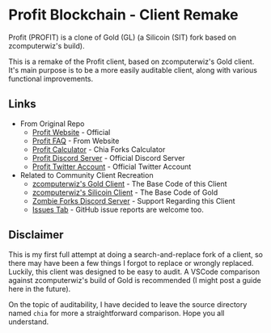 # Profit Blockchain - Client Remake

Profit (PROFIT) is a clone of Gold (GL) (a Silicoin (SIT) fork based on zcomputerwiz's build).

This is a remake of the Profit client, based on zcomputerwiz's Gold client. It's main purpose is to be a more easily auditable client, along with various functional improvements.

## Links

- From Original Repo
  - [Profit Website](https://www.profitcrypto.net/) - Official
  - [Profit FAQ](https://www.profitcrypto.net/faq) - From Website
  - [Profit Calculator](https://chiaforkscalculator.com/) - Chia Forks Calculator
  - [Profit Discord Server](https://discord.gg/wVAd75mJYR) - Official Discord Server
  - [Profit Twitter Account](https://twitter.com/ProfitCryptoNet) - Official Twitter Account
- Related to Community Client Recreation
   - [zcomputerwiz's Gold Client](https://github.com/zcomputerwiz/gold-blockchain) - The Base Code of this Client
   - [zcomputerwiz's Silicoin Client](https://github.com/zcomputerwiz/silicoin-blockchain) - The Base Code of Gold
   - [Zombie Forks Discord Server](https://discord.gg/ZjrVm9SFJk) - Support Regarding this Client
   - [Issues Tab](https://github.com/WarutaShinken/profit-blockchain/issues) - GitHub issue reports are welcome too.

## Disclaimer

This is my first full attempt at doing a search-and-replace fork of a client, so there may have been a few things I forgot to replace or wrongly replaced. Luckily, this client was designed to be easy to audit. A VSCode comparison against zcomputerwiz's build of Gold is recommended (I might post a guide here in the future).

On the topic of auditability, I have decided to leave the source directory named `chia` for more a straightforward comparison. Hope you all understand.